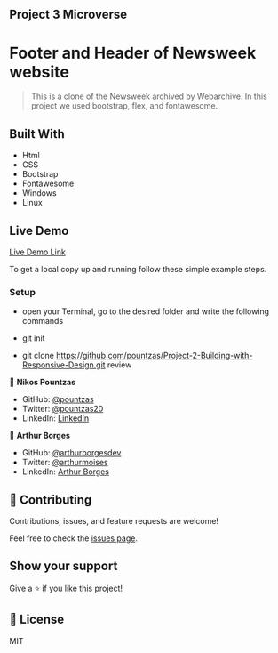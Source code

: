 ## Project 3 Microverse

# Footer and Header of Newsweek website
> This is a clone of the Newsweek archived by Webarchive. In this project we used bootstrap, flex, and fontawesome.

## Built With

- Html
- CSS
- Bootstrap
- Fontawesome
- Windows
- Linux

## Live Demo

[Live Demo Link](https://pountzas.github.io/Project-2-Building-with-Responsive-Design/)

To get a local copy up and running follow these simple example steps.

### Setup

- open your Terminal, go to the desired folder and write the following commands

- git init
- git clone https://github.com/pountzas/Project-2-Building-with-Responsive-Design.git review

👤 **Nikos Pountzas**

- GitHub: [@pountzas](https://github.com/pountzas)
- Twitter: [@pountzas20](https://twitter.com/pountzas20)
- LinkedIn: [LinkedIn](https://www.linkedin.com/in/nikos-pountzas-173ba4a8/)

👤 **Arthur Borges**

- GitHub: [@arthurborgesdev](https://github.com/arthurborgesdev)
- Twitter: [@arthurmoises](https://twitter.com/arthurmoises)
- LinkedIn: [Arthur Borges](https://www.linkedin.com/in/arthurmoises/)

## 🤝 Contributing

Contributions, issues, and feature requests are welcome!

Feel free to check the [issues page](https://github.com/pountzas/Project-3-using-Bootstrap/issues).

## Show your support

Give a ⭐️ if you like this project!


## 📝 License

MIT